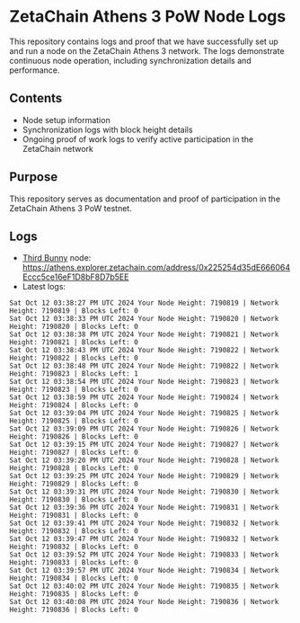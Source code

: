 # ZetaChain Athens 3 PoW Node Logs
This repository contains logs and proof that we have successfully set up and run a node on the ZetaChain Athens 3 network. The logs demonstrate continuous node operation, including synchronization details and performance.

## Contents
- Node setup information
- Synchronization logs with block height details
- Ongoing proof of work logs to verify active participation in the ZetaChain network

## Purpose
This repository serves as documentation and proof of participation in the ZetaChain Athens 3 PoW testnet.

## Logs

- [Third Bunny](https://thirdbunny.xyz/) node: https://athens.explorer.zetachain.com/address/0x225254d35dE666064Eccc5ce16eF1D8bF8D7b5EE
- Latest logs:
```
Sat Oct 12 03:38:27 PM UTC 2024 Your Node Height: 7190819 | Network Height: 7190819 | Blocks Left: 0
Sat Oct 12 03:38:33 PM UTC 2024 Your Node Height: 7190820 | Network Height: 7190820 | Blocks Left: 0
Sat Oct 12 03:38:38 PM UTC 2024 Your Node Height: 7190821 | Network Height: 7190821 | Blocks Left: 0
Sat Oct 12 03:38:43 PM UTC 2024 Your Node Height: 7190822 | Network Height: 7190822 | Blocks Left: 0
Sat Oct 12 03:38:48 PM UTC 2024 Your Node Height: 7190822 | Network Height: 7190823 | Blocks Left: 1
Sat Oct 12 03:38:54 PM UTC 2024 Your Node Height: 7190823 | Network Height: 7190823 | Blocks Left: 0
Sat Oct 12 03:38:59 PM UTC 2024 Your Node Height: 7190824 | Network Height: 7190824 | Blocks Left: 0
Sat Oct 12 03:39:04 PM UTC 2024 Your Node Height: 7190825 | Network Height: 7190825 | Blocks Left: 0
Sat Oct 12 03:39:09 PM UTC 2024 Your Node Height: 7190826 | Network Height: 7190826 | Blocks Left: 0
Sat Oct 12 03:39:15 PM UTC 2024 Your Node Height: 7190827 | Network Height: 7190827 | Blocks Left: 0
Sat Oct 12 03:39:20 PM UTC 2024 Your Node Height: 7190828 | Network Height: 7190828 | Blocks Left: 0
Sat Oct 12 03:39:25 PM UTC 2024 Your Node Height: 7190829 | Network Height: 7190829 | Blocks Left: 0
Sat Oct 12 03:39:31 PM UTC 2024 Your Node Height: 7190830 | Network Height: 7190830 | Blocks Left: 0
Sat Oct 12 03:39:36 PM UTC 2024 Your Node Height: 7190831 | Network Height: 7190831 | Blocks Left: 0
Sat Oct 12 03:39:41 PM UTC 2024 Your Node Height: 7190832 | Network Height: 7190832 | Blocks Left: 0
Sat Oct 12 03:39:47 PM UTC 2024 Your Node Height: 7190832 | Network Height: 7190832 | Blocks Left: 0
Sat Oct 12 03:39:52 PM UTC 2024 Your Node Height: 7190833 | Network Height: 7190833 | Blocks Left: 0
Sat Oct 12 03:39:57 PM UTC 2024 Your Node Height: 7190834 | Network Height: 7190834 | Blocks Left: 0
Sat Oct 12 03:40:02 PM UTC 2024 Your Node Height: 7190835 | Network Height: 7190835 | Blocks Left: 0
Sat Oct 12 03:40:08 PM UTC 2024 Your Node Height: 7190836 | Network Height: 7190836 | Blocks Left: 0
```

